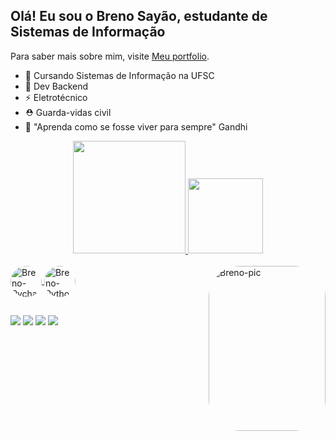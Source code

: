 ## Olá! Eu sou o Breno Sayão, estudante de Sistemas de Informação

Para saber mais sobre mim, visite [Meu portfolio](https://brenosayao.wordpress.com/).

 - 🌹 Cursando Sistemas de Informação na UFSC
 - 🐷 Dev Backend
 - ⚡ Eletrotécnico
 - ⛑️ Guarda-vidas civil
 - 🔑 "Aprenda como se fosse viver para sempre" Gandhi


<div align="center">
  <a href="https://github.com/brenisio">
  <img height="180em" src="https://github-readme-stats.vercel.app/api?username=brenisio&show_icons=true&theme=synthwave&include_all_commits=true&count_private=true"/>
  <img height="120em" src="https://github-readme-stats.vercel.app/api/top-langs/?username=brenisio&layout=compact&langs_count=7&theme=dracula"/>
</div>
<div style="display: inline_block"><br>
  <img align ="center" alt="Breno-Pycharm" height="50" width="50" style="border-radius:50px;" src="https://cdn.jsdelivr.net/gh/devicons/devicon/icons/pycharm/pycharm-original.svg" />
  <img align ="center" alt="Breno-Python" height="50" width="50" style="border-radius:50px;" src="https://cdn.jsdelivr.net/gh/devicons/devicon/icons/python/python-original.svg" />
  <img align="right" alt="Breno-pic" height="264" width="187" style="border-radius:50px;" src="https://giffiles.alphacoders.com/206/206748.gif">
 </div>
  
  ##
 
<div> 
  <a href="https://contate.me/brenisio" target="_blank"><img src="https://img.shields.io/badge/WhatsApp-25D366?style=for-the-badge&logo=whatsapp&logoColor=white" target="_blank"></a>
  <a href="https://t.me/Brenisio" target="_blank"><img src="https://img.shields.io/badge/Telegram-2CA5E0?style=for-the-badge&logo=telegram&logoColor=white" target="_blank"></a>
 	<a href="mailto:brenojulianom.com" target="_blank"><img src="https://img.shields.io/badge/Gmail-D14836?style=for-the-badge&logo=gmail&logoColor=white" target="_blank"></a>
 <a href="https://www.linkedin.com/in/breno-say%C3%A3o-22852a195/" target="_blank"><img src="https://img.shields.io/badge/LinkedIn-0077B5?style=for-the-badge&logo=linkedin&logoColor=white" target="_blank"></a> 
